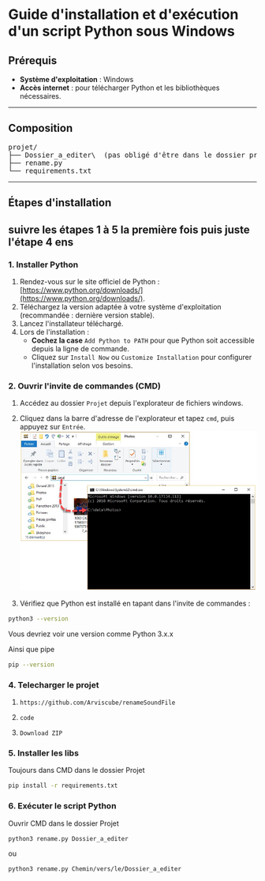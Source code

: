 # Guide d'installation et d'exécution d'un script Python sous Windows

## Prérequis

- **Système d'exploitation** : Windows
- **Accès internet** : pour télécharger Python et les bibliothèques nécessaires.

---

## Composition

<pre>
projet/
├── Dossier_a_editer\  (pas obligé d'être dans le dossier projet)
├── rename.py
└── requirements.txt
</pre>


---

## Étapes d'installation

suivre les étapes 1 à 5 la première fois puis juste l'étape 4 ens
---

### 1. Installer Python

1. Rendez-vous sur le site officiel de Python : [https://www.python.org/downloads/](https://www.python.org/downloads/).
2. Téléchargez la version adaptée à votre système d'exploitation (recommandée : dernière version stable).
3. Lancez l'installateur téléchargé.
4. Lors de l'installation :
   - **Cochez la case** `Add Python to PATH` pour que Python soit accessible depuis la ligne de commande.
   - Cliquez sur `Install Now` ou `Customize Installation` pour configurer l'installation selon vos besoins.

### 2. Ouvrir l'invite de commandes (CMD)

1. Accédez au dossier `Projet` depuis l'explorateur de fichiers windows.
2. Cliquez dans la barre d'adresse de l'explorateur et tapez `cmd`, puis appuyez sur `Entrée`.
![alt text](image.png)

3. Vérifiez que Python est installé en tapant dans l'invite de commandes :
```bash
python3 --version
```
Vous devriez voir une version comme Python 3.x.x

Ainsi que pipe
```bash
pip --version
```

### 4. Telecharger le projet

1. `https://github.com/Arviscube/renameSoundFile`

2. `code`

3. `Download ZIP`

### 5. Installer les libs

Toujours dans CMD dans le dossier Projet

```bash
pip install -r requirements.txt
```


### 6. Exécuter le script Python

Ouvrir CMD dans le dossier Projet


```bash
python3 rename.py Dossier_a_editer
```

ou

```bash
python3 rename.py Chemin/vers/le/Dossier_a_editer
```
